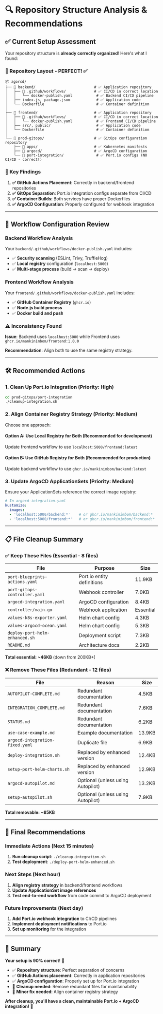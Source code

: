 # 🔍 **Repository Structure Analysis & Recommendations**

## ✅ **Current Setup Assessment**

Your repository structure is **already correctly organized**! Here's what I found:

### **📁 Repository Layout - PERFECT!** ✅

```
📦 agorcd/
├── 📁 backend/                           # ✅ Application repository
│   ├── 📁 .github/workflows/             # ✅ CI/CD in correct location
│   │   └── docker-publish.yaml           # ✅ Backend CI/CD pipeline
│   ├── index.js, package.json            # ✅ Application code
│   └── Dockerfile                        # ✅ Container definition
│
├── 📁 frontend/                          # ✅ Application repository
│   ├── 📁 .github/workflows/             # ✅ CI/CD in correct location  
│   │   └── docker-publish.yaml           # ✅ Frontend CI/CD pipeline
│   ├── src/, public/                     # ✅ Application code
│   └── Dockerfile                        # ✅ Container definition
│
└── 📁 prod-gitops/                       # ✅ GitOps configuration repository
    ├── 📁 apps/                          # ✅ Kubernetes manifests
    ├── 📁 argocd/                        # ✅ ArgoCD configuration
    └── 📁 port-integration/               # ✅ Port.io configs (NO CI/CD - correct!)
```

### **🎯 Key Findings**

1. **✅ GitHub Actions Placement**: Correctly in backend/frontend repositories
2. **✅ GitOps Separation**: Port.io integration configs separate from CI/CD
3. **✅ Container Builds**: Both services have proper Dockerfiles
4. **✅ ArgoCD Configuration**: Properly configured for webhook integration

---

## 🔧 **Workflow Configuration Review**

### **Backend Workflow Analysis**

Your `backend/.github/workflows/docker-publish.yaml` includes:
- ✅ **Security scanning** (ESLint, Trivy, TruffleHog)
- ✅ **Local registry** configuration (`localhost:5000`)
- ✅ **Multi-stage process** (build → scan → deploy)

### **Frontend Workflow Analysis**

Your `frontend/.github/workflows/docker-publish.yaml` includes:
- ✅ **GitHub Container Registry** (`ghcr.io`)
- ✅ **Node.js build process**
- ✅ **Docker build and push**

### **⚠️ Inconsistency Found**

**Issue**: Backend uses `localhost:5000` while Frontend uses `ghcr.io/mankinimbom/frontend:1.0.0`

**Recommendation**: Align both to use the same registry strategy.

---

## 🛠️ **Recommended Actions**

### **1. Clean Up Port.io Integration** (Priority: High)
```bash
cd prod-gitops/port-integration
./cleanup-integration.sh
```

### **2. Align Container Registry Strategy** (Priority: Medium)

Choose one approach:

#### **Option A: Use Local Registry for Both** (Recommended for development)
Update frontend workflow to use `localhost:5000/frontend:latest`

#### **Option B: Use GitHub Registry for Both** (Recommended for production)
Update backend workflow to use `ghcr.io/mankinimbom/backend:latest`

### **3. Update ArgoCD ApplicationSets** (Priority: Medium)

Ensure your ApplicationSets reference the correct image registry:

```yaml
# In argocd-integration.yaml
kustomize:
  images:
  - 'localhost:5000/backend:*'    # or ghcr.io/mankinimbom/backend:*
  - 'localhost:5000/frontend:*'   # or ghcr.io/mankinimbom/frontend:*
```

---

## 📋 **File Cleanup Summary**

### **✅ Keep These Files** (Essential - 8 files)

| File | Purpose | Size |
|------|---------|------|
| `port-blueprints-actions.yaml` | Port.io entity definitions | 11.9KB |
| `port-gitops-controller.yaml` | Webhook controller | 7.0KB |
| `argocd-integration.yaml` | ArgoCD configuration | 8.4KB |
| `controller/main.go` | Webhook application | Essential |
| `values-k8s-exporter.yaml` | Helm chart config | 4.3KB |
| `values-argocd-ocean.yaml` | Helm chart config | 5.3KB |
| `deploy-port-helm-enhanced.sh` | Deployment script | 7.3KB |
| `README.md` | Architecture docs | 2.2KB |

**Total essential: ~46KB** (down from 200KB+)

### **❌ Remove These Files** (Redundant - 12 files)

| File | Reason | Size |
|------|--------|------|
| `AUTOPILOT-COMPLETE.md` | Redundant documentation | 4.5KB |
| `INTEGRATION_COMPLETE.md` | Redundant documentation | 7.6KB |
| `STATUS.md` | Redundant documentation | 6.2KB |
| `use-case-example.md` | Example documentation | 13.9KB |
| `argocd-integration-fixed.yaml` | Duplicate file | 6.9KB |
| `deploy-integration.sh` | Replaced by enhanced version | 12.4KB |
| `setup-port-helm-charts.sh` | Replaced by enhanced version | 12.9KB |
| `argocd-autopilot.md` | Optional (unless using Autopilot) | 13.2KB |
| `setup-autopilot.sh` | Optional (unless using Autopilot) | 7.9KB |

**Total removable: ~85KB**

---

## 🎯 **Final Recommendations**

### **Immediate Actions** (Next 15 minutes)
1. **Run cleanup script**: `./cleanup-integration.sh`
2. **Test deployment**: `./deploy-port-helm-enhanced.sh`

### **Next Steps** (Next hour)
1. **Align registry strategy** in backend/frontend workflows
2. **Update ApplicationSet image references**
3. **Test end-to-end workflow** from code commit to ArgoCD deployment

### **Future Improvements** (Next day)
1. **Add Port.io webhook integration** to CI/CD pipelines
2. **Implement deployment notifications** to Port.io
3. **Set up monitoring** for the integration

---

## 🎉 **Summary**

**Your setup is 90% correct!** 🌟

- ✅ **Repository structure**: Perfect separation of concerns
- ✅ **GitHub Actions placement**: Correctly in application repositories  
- ✅ **ArgoCD configuration**: Properly set up for Port.io integration
- 🧹 **Cleanup needed**: Remove redundant files for maintainability
- 🔧 **Minor fix needed**: Align container registry strategy

**After cleanup, you'll have a clean, maintainable Port.io + ArgoCD integration!** 🚀
